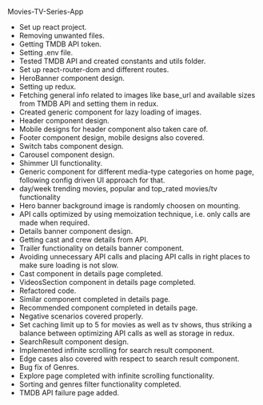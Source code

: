 Movies-TV-Series-App
- Set up react project.
- Removing unwanted files.
- Getting TMDB API token.
- Setting .env file.
- Tested TMDB API and created constants and utils folder.
- Set up react-router-dom and different routes.
- HeroBanner component design.
- Setting up redux.
- Fetching general info related to images like base_url and available sizes from TMDB API and setting them in redux.
- Created generic component for lazy loading of images.
- Header component design.
- Mobile designs for header component also taken care of.
- Footer component design, mobile designs also covered.
- Switch tabs component design.
- Carousel component design.
- Shimmer UI functionality.
- Generic component for different media-type categories on home page, following config driven UI approach for that.
- day/week trending movies, popular and top_rated movies/tv functionality
- Hero banner background image is randomly choosen on mounting.
- API calls optimized by using memoization technique, i.e. only calls are made when required.
- Details banner component design.
- Getting cast and crew details from API.
- Trailer functionality on details banner component.
- Avoiding unnecessary API calls and placing API calls in right places to make sure loading is not slow.
- Cast component in details page completed.
- VideosSection component in details page completed.
- Refactored code.
- Similar component completed in details page.
- Recommended component completed in details page.
- Negative scenarios covered properly.
- Set caching limit up to 5 for movies as well as tv shows, thus striking a balance between optimizing API calls as well as storage in redux.
- SearchResult component design.
- Implemented infinite scrolling for search result component.
- Edge cases also covered with respect to search result component.
- Bug fix of Genres.
- Explore page completed with infinite scrolling functionality.
- Sorting and genres filter functionality completed.
- TMDB API failure page added.